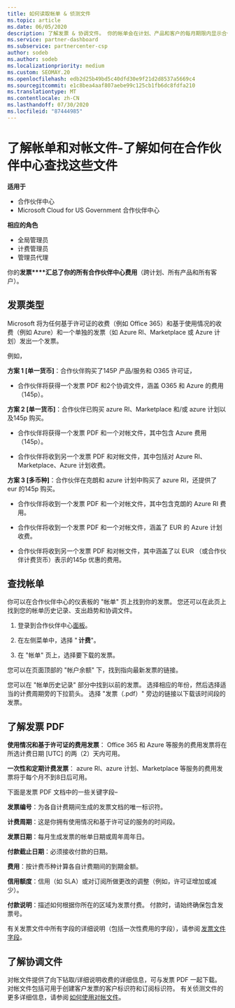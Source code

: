 ```yaml
---
title: 如何读取帐单 & 侦测文件
ms.topic: article
ms.date: 06/05/2020
description: 了解发票 & 协调文件。 你的帐单会在计划、产品和客户的每月期限内显示合作伙伴中心费用。
ms.service: partner-dashboard
ms.subservice: partnercenter-csp
author: sodeb
ms.author: sodeb
ms.localizationpriority: medium
ms.custom: SEOMAY.20
ms.openlocfilehash: edb2d25b49bd5c40dfd30e9f21d2d8537a5669c4
ms.sourcegitcommit: e1c8bea4aaf807aebe99c125cb1fb6dc8fdfa210
ms.translationtype: MT
ms.contentlocale: zh-CN
ms.lasthandoff: 07/30/2020
ms.locfileid: "87444985"
---
```

# <a name="understand-your-bill-and-reconciliation-file---learn-how-to-find-them-in-partner-center"></a>了解帐单和对帐文件-了解如何在合作伙伴中心查找这些文件

**适用于**

- 合作伙伴中心
- Microsoft Cloud for US Government 合作伙伴中心

**相应的角色**

- 全局管理员
- 计费管理员
- 管理员代理


你的**发票****汇总了你的所有合作伙伴中心费用**（跨计划、所有产品和所有客户）。 

## <a name="invoice-types"></a>发票类型

Microsoft 将为任何基于许可证的收费（例如 Office 365）和基于使用情况的收费（例如 Azure）和一个单独的发票（如 Azure RI、Marketplace 或 Azure 计划）发出一个发票。

例如，  

**方案 1 [单一货币]**：合作伙伴购买了145P 产品/服务和 O365 许可证，  

- 合作伙伴将获得一个发票 PDF 和2个协调文件，涵盖 O365 和 Azure 的费用（145p）。  

**方案 2 [单一货币]**：合作伙伴已购买 azure RI、Marketplace 和/或 azure 计划以及145p 购买。

- 合作伙伴将获得一个发票 PDF 和一个对帐文件，其中包含 Azure 费用（145p）。 

- 合作伙伴将收到另一个发票 PDF 和对帐文件，其中包括对 Azure RI、Marketplace、Azure 计划收费。 

**方案 3 [多币种]**：合作伙伴在克朗和 azure 计划中购买了 azure RI，还提供了 eur 的145p 购买。

- 合作伙伴将收到一个发票 PDF 和一个对帐文件，其中包含克朗的 Azure RI 费用。 

- 合作伙伴将收到一个发票 PDF 和一个对帐文件，涵盖了 EUR 的 Azure 计划收费。 

- 合作伙伴将收到另一个发票 PDF 和对帐文件，其中涵盖了以 EUR （或合作伙伴计费货币）表示的145p 优惠的费用。 

## <a name="find-your-bill"></a>查找帐单 

你可以在合作伙伴中心的仪表板的 "帐单" 页上找到你的发票。 您还可以在此页上找到您的帐单历史记录、支出趋势和协调文件。 

1. 登录到合作伙伴中心[面板](https://partner.microsoft.com/dashboard/home)。 

2. 在左侧菜单中，选择 " **计费**"。 

3. 在 "帐单" 页上，选择要下载的发票。 

您可以在页面顶部的 "帐户余额" 下，找到指向最新发票的链接。 

您可以在 "帐单历史记录" 部分中找到以前的发票。 选择相应的年份，然后选择适当的计费周期旁的下拉箭头。 选择 "发票（.pdf）" 旁边的链接以下载该时间段的发票。 

## <a name="understanding-invoice-pdf"></a>了解发票 PDF 

**使用情况和基于许可证的费用发票**： Office 365 和 Azure 等服务的费用发票将在所选计费日期 [UTC] 的两（2）天内可用。  

**一次性和定期计费发票**： azure RI、azure 计划、Marketplace 等服务的费用发票将于每个月不到8日后可用。  

下面是发票 PDF 文档中的一些关键字段–

**发票编号**：为各自计费期间生成的发票文档的唯一标识符。 

**计费周期**：这是你拥有使用情况和基于许可证的服务的时间段。 

**发票日期**：每月生成发票的帐单日期或周年周年日。 

**付款截止日期**：必须接收付款的日期。 

**费用**：按计费币种计算各自计费期间的到期金额。 

**信用额度**：信用（如 SLA）或对订阅所做更改的调整（例如，许可证增加或减少）。 

**付款说明**：描述如何根据你所在的区域为发票付费。 付款时，请始终确保包含发票号。 

有关发票文件中所有字段的详细说明（包括一次性费用的字段），请参阅 [发票文件字段](invoice-file.md)。 

## <a name="understand-reconciliation-files"></a>了解协调文件

 对帐文件提供了向下钻取/详细说明收费的详细信息，可与发票 PDF 一起下载。 对帐文件包括可用于创建客户发票的客户标识符和订阅标识符。 有关侦测文件的更多详细信息，请参阅 [如何使用对帐文件](use-the-reconciliation-files.md)。 
